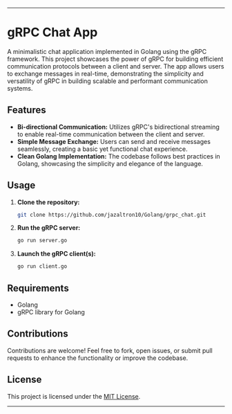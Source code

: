 
---

# gRPC Chat App

A minimalistic chat application implemented in Golang using the gRPC framework. This project showcases the power of gRPC for building efficient communication protocols between a client and server. The app allows users to exchange messages in real-time, demonstrating the simplicity and versatility of gRPC in building scalable and performant communication systems.

## Features

- **Bi-directional Communication:** Utilizes gRPC's bidirectional streaming to enable real-time communication between the client and server.
- **Simple Message Exchange:** Users can send and receive messages seamlessly, creating a basic yet functional chat experience.
- **Clean Golang Implementation:** The codebase follows best practices in Golang, showcasing the simplicity and elegance of the language.

## Usage

1. **Clone the repository:**
    ```bash
    git clone https://github.com/jazaltron10/Golang/grpc_chat.git
    ```

2. **Run the gRPC server:**
    ```bash
    go run server.go
    ```

3. **Launch the gRPC client(s):**
    ```bash
    go run client.go
    ```

## Requirements

- Golang
- gRPC library for Golang

## Contributions

Contributions are welcome! Feel free to fork, open issues, or submit pull requests to enhance the functionality or improve the codebase.

## License

This project is licensed under the [MIT License](LICENSE).

---
